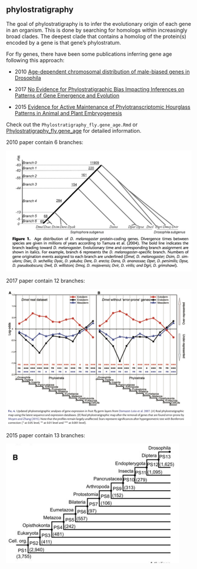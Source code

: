 
## phylostratigraphy

The goal of phylostratigraphy is to infer the evolutionary origin of each gene in an organism. This is done by searching for homologs within increasingly broad clades. The deepest clade that contains a homolog of the protein(s) encoded by a gene is that gene’s phylostratum.

For fly genes, there have been some publications inferring gene age following this approach:

- 2010 [Age-dependent chromosomal distribution of male-biased genes in Drosophila](https://genome.cshlp.org/content/20/11/1526.long)

- 2017 [No Evidence for Phylostratigraphic Bias Impacting Inferences on Patterns of Gene Emergence and Evolution](https://academic.oup.com/mbe/article/34/4/843/2897203)

- 2015 [Evidence for Active Maintenance of Phylotranscriptomic Hourglass Patterns in Animal and Plant Embryogenesis](https://academic.oup.com/mbe/article/32/5/1221/1125964)


Check out the `Phylostratigraphy_fly.gene_age.Rmd` or [Phylostratigraphy_fly.gene_age](http://htmlpreview.github.io/?https://github.com/mingwhy/bioinfo_homemade_tools/blob/main/Phylostratigraphy_fly.gene_age/Phylostratigraphy_fly.gene_age.html) for detailed information.



2010 paper contain 6 branches:

<img src="2010-tree.jpg" alt="2010-tree" style="zoom:50%;" />



2017 paper contain 12 branches:

<img src="2017-tree.jpg" alt="2010-tree" style="zoom:50%;" />

2015 paper contain 13 branches:

<img src="2015-tree.jpg" alt="2015-tree" style="zoom:50%;" />
